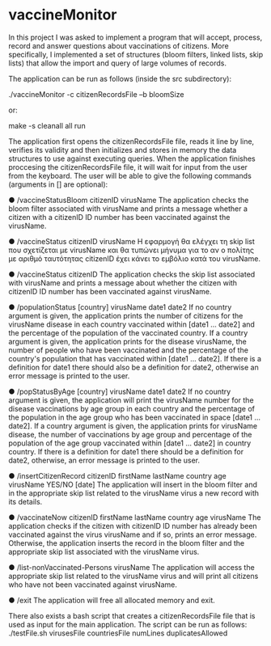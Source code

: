 # vaccineMonitor
In this project I was asked to implement a program that will accept, process, record and answer questions about vaccinations of citizens. More specifically, I implemented a set of structures (bloom filters, linked lists, skip lists) that allow the import and query of large volumes of records.

The application can be run as follows (inside the src subdirectory):
  
  ./vaccineMonitor -c citizenRecordsFile –b bloomSize

or:
  
  make -s cleanall all run
  
The application first opens the citizenRecordsFile file, reads it line by line, verifies its validity and then initializes and stores in memory the data structures to use against executing queries. When the application finishes proccesing the citizenRecordsFile file, it will wait for input from
the user from the keyboard. The user will be able to give the following commands (arguments in [] are optional):

● /vaccineStatusBloom citizenID virusName
The application checks the bloom filter associated with virusName and prints a message whether
a citizen with a citizenID ID number has been vaccinated against the virusName.
  
● /vaccineStatus citizenID virusName
H εφαρμογή θα ελέγχει τη skip list που σχετίζεται με virusName και θα τυπώνει μήνυμα για το αν ο πολίτης
με αριθμό ταυτότητας citizenID έχει κάνει το εμβόλιο κατά του virusName.

● /vaccineStatus citizenID
The application checks the skip list associated with virusName and prints a message about whether the citizen
with citizenID ID number has been vaccinated against virusName.

● /populationStatus [country] virusName date1 date2
If no country argument is given, the application prints the number of citizens for the virusName disease
in each country vaccinated within [date1 ... date2] and the percentage of the population of the vaccinated country. 
If a country argument is given, the application prints for the disease virusName, the number of people who have 
been vaccinated and the percentage of the country's population that has vaccinated within [date1 ... date2]. 
If there is a definition for date1 there should also be a definition for date2, 
otherwise an error message is printed to the user.

● /popStatusByAge [country] virusName date1 date2
If no country argument is given, the application will print the virusName number for the disease
vaccinations by age group in each country and the percentage of the population in the age group
who has been vaccinated in space [date1 ... date2]. 
If a country argument is given, the application prints for virusName disease, the number of vaccinations 
by age group and percentage of the population of the age group vaccinated within [date1 ... date2] in
country country. 
If there is a definition for date1 there should be a definition for date2, otherwise,
an error message is printed to the user.

● /insertCitizenRecord citizenID firstName lastName country age virusName YES/NO [date]
The application will insert in the bloom filter and in the appropriate skip list related to the virusName virus
a new record with its details. 

● /vaccinateNow citizenID firstName lastName country age virusName
The application checks if the citizen with citizenID ID number has already been vaccinated against the virus
virusName and if so, prints an error message.
Otherwise, the application inserts the record in the bloom filter and the appropriate skip list associated with
the virusName virus.
  
● /list-nonVaccinated-Persons virusName
The application will access the appropriate skip list related to the virusName virus and will print
all citizens who have not been vaccinated against virusName. 

● /exit
The application will free all allocated memory and exit.
  
There also exists a bash script that creates a citizenRecordsFile file that is used as input for the main application.
The script can be run as follows:
  ./testFile.sh virusesFile countriesFile numLines duplicatesAllowed 
